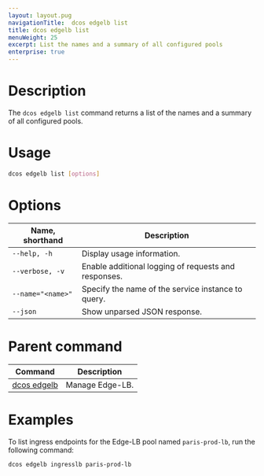 ```yaml
---
layout: layout.pug
navigationTitle:  dcos edgelb list
title: dcos edgelb list
menuWeight: 25
excerpt: List the names and a summary of all configured pools
enterprise: true
---
```


# Description
The `dcos edgelb list` command returns a list of the names and a summary of all configured pools.

# Usage

```bash
dcos edgelb list [options]
```

# Options

| Name, shorthand | Description |
|-----------------|-------------|
| `--help, -h`   | Display usage information. |
| `--verbose, -v`   | Enable additional logging of requests and responses. |
| `--name="<name>"`   | Specify the name of the service instance to query. |
| `--json` | Show unparsed JSON response. |

# Parent command

| Command | Description |
|---------|-------------|
| [dcos edgelb](../../cli-reference/) |  Manage Edge-LB. |

# Examples
To list ingress endpoints for the Edge-LB pool named `paris-prod-lb`, run the following command:

```bash
dcos edgelb ingresslb paris-prod-lb
```
<!--
The command returns information similar to the following:

```bash
  NAME      APIVERSION  COUNT  ROLE          PORTS
  ping-lb   V2          5      slave_public
  multi-lb  V2          1      slave_public
```
-->